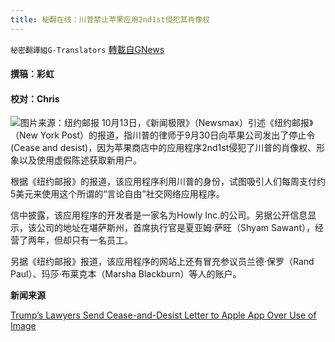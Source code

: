 ```yaml
---
title: 秘翻在线：川普禁止苹果应用2nd1st侵犯其肖像权
---
```

`秘密翻譯組G-Translators` [轉載自GNews](https://gnews.org/zh-hans/1593093/)

#### 撰稿：彩虹

#### 校对：Chris
![](https://assets.gnews.org/wp-content/uploads/2021/10/图片1-32.jpg)图片来源：纽约邮报
10月13日，《新闻极限》（Newsmax）引述《纽约邮报》（New York Post）的报道，指川普的律师于9月30日向苹果公司发出了停止令(Cease and desist)，因为苹果商店中的应用程序2nd1st侵犯了川普的肖像权、形象以及使用虚假陈述获取新用户。

根据《纽约邮报》的报道，该应用程序利用川普的身份，试图吸引人们每周支付约5美元来使用这个所谓的“言论自由”社交网络应用程序。

信中披露，该应用程序的开发者是一家名为Howly Inc.的公司。另据公开信息显示，该公司的地址在堪萨斯州，首席执行官是夏亚姆·萨旺（Shyam Sawant），经营了两年，但却只有一名员工。

另据《纽约邮报》报道，该应用程序的网站上还有冒充参议员兰德·保罗（Rand Paul）、玛莎·布莱克本（Marsha Blackburn）等人的账户。

**新闻来源**

[Trump’s Lawyers Send Cease-and-Desist Letter to Apple App Over Use of Image](https://www.newsmax.com/newsfront/trump-social-media-twitter/2021/10/13/id/1040390/)
